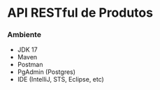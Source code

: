 # API RESTful de Produtos
### Ambiente
- JDK 17
- Maven
- Postman
- PgAdmin (Postgres)
- IDE (IntelliJ, STS, Eclipse, etc)
